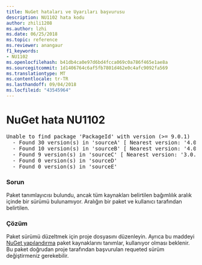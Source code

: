 ```yaml
---
title: NuGet hataları ve Uyarıları başvurusu
description: NU1102 hata kodu
author: zhili1208
ms.author: lzhi
ms.date: 06/25/2018
ms.topic: reference
ms.reviewer: anangaur
f1_keywords:
- NU1102
ms.openlocfilehash: b41db4ca0e97d6bd4fcca069c0a786f465e1ae8a
ms.sourcegitcommit: 1d1406764c6af5fb7801d462e0c4afc9092fa569
ms.translationtype: MT
ms.contentlocale: tr-TR
ms.lasthandoff: 09/04/2018
ms.locfileid: "43545964"
---
```

# <a name="nuget-error-nu1102"></a>NuGet hata NU1102

<pre>Unable to find package 'PackageId' with version (>= 9.0.1)<br/>  - Found 30 version(s) in 'sourceA' [ Nearest version: '4.0.0' ]<br/>  - Found 10 version(s) in 'sourceB' [ Nearest version: '4.0.0-rc-2129' ]<br/>  - Found 9 version(s) in 'sourceC' [ Nearest version: '3.0.0-beta-00032' ]<br/>  - Found 0 version(s) in 'sourceD'<br/>  - Found 0 version(s) in 'sourceE'</pre>

### <a name="issue"></a>Sorun
Paket tanımlayıcısı bulundu, ancak tüm kaynakları belirtilen bağımlılık aralık içinde bir sürümü bulunamıyor. Aralığın bir paket ve kullanıcı tarafından belirtilen.

### <a name="solution"></a>Çözüm
Paket sürümü düzeltmek için proje dosyasını düzenleyin. Ayrıca bu maddeyi [NuGet yapılandırma](../../consume-packages/Configuring-NuGet-Behavior.md) paket kaynaklarını tanımlar, kullanıyor olması beklenir. Bu paket doğrudan proje tarafından başvurulan requeted sürüm değiştirmeniz gerekebilir.